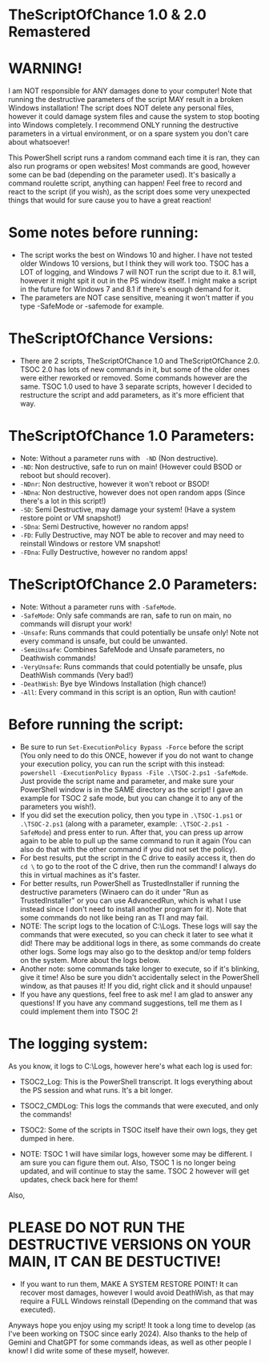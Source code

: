 # TheScriptOfChance 1.0 & 2.0 Remastered

# WARNING!

I am NOT responsible for ANY damages done to your computer! Note that running the destructive parameters of the script MAY result in a broken Windows installation! The script does NOT delete any personal files, however it could damage system files and cause the system to stop booting into Windows completely. I recommend ONLY running the destructive parameters in a virtual environment, or on a spare system you don't care about whatsoever!

This PowerShell script runs a random command each time it is ran, they can also run programs or open websites! Most commands are good, however some can be bad (depending on the parameter used). It's basically a command roulette script, anything can happen!
Feel free to record and react to the script (if you wish), as the script does some very unexpected things that would for sure cause you to have a great reaction!

# Some notes before running:
- The script works the best on Windows 10 and higher. I have not tested older Windows 10 versions, but I think they will work too. TSOC has a LOT of logging, and Windows 7 will NOT run the script due to it. 8.1 will, however it might spit it out in the PS window itself. I might make a script in the future for Windows 7 and 8.1 if there's enough demand for it.
- The parameters are NOT case sensitive, meaning it won't matter if you type -SafeMode or -safemode for example.

# TheScriptOfChance Versions:
- There are 2 scripts, TheScriptOfChance 1.0 and TheScriptOfChance 2.0. TSOC 2.0 has lots of new commands in it, but some of the older ones were either reworked or removed. Some commands however are the same. TSOC 1.0 used to have 3 separate scripts, however I decided to restructure the script and add parameters, as it's more efficient that way.

# TheScriptOfChance 1.0 Parameters:
- Note: Without a parameter runs with `` -ND`` (Non destructive).
- ``-ND``: Non destructive, safe to run on main! (However could BSOD or reboot but should recover).
- ``-NDnr``: Non destructive, however it won't reboot or BSOD!
- ``-NDna``: Non destructive, however does not open random apps (Since there's a lot in this script!)
- ``-SD``: Semi Destructive, may damage your system! (Have a system restore point or VM snapshot!)
- ``-SDna``: Semi Destructive, however no random apps!
- ``-FD``: Fully Destructive, may NOT be able to recover and may need to reinstall Windows or restore VM snapshot!
- ``-FDna``: Fully Destructive, however no random apps!

# TheScriptOfChance 2.0 Parameters:
- Note: Without a parameter runs with ``-SafeMode``.
- ``-SafeMode``: Only safe commands are ran, safe to run on main, no commands will disrupt your work!
- ``-Unsafe``: Runs commands that could potentially be unsafe only! Note not every command is unsafe, but could be unwanted.
- ``-SemiUnsafe``: Combines SafeMode and Unsafe parameters, no Deathwish commands!
- ``-VeryUnsafe``: Runs commands that could potentially be unsafe, plus DeathWish commands (Very bad!)
- ``-DeathWish``: Bye bye Windows Installation (high chance!)
- ``-All``: Every command in this script is an option, Run with caution!


# Before running the script:
- Be sure to run ``Set-ExecutionPolicy Bypass -Force`` before the script (You only need to do this ONCE, however if you do not want to change your execution policy, you can run the script with this instead: ``powershell -ExecutionPolicy Bypass -File .\TSOC-2.ps1 -SafeMode``. Just provide the script name and parameter, and make sure your PowerShell window is in the SAME directory as the script! I gave an example for TSOC 2 safe mode, but you can change it to any of the parameters you wish!). 
- If you did set the execution policy, then you type in ``.\TSOC-1.ps1`` or ``.\TSOC-2.ps1`` (along with a parameter, example: ``.\TSOC-2.ps1 -SafeMode``) and press enter to run. After that, you can press up arrow again to be able to pull up the same command to run it again (You can also do that with the other command if you did not set the policy).
- For best results, put the script in the C drive to easily access it, then do ``cd \`` to go to the root of the C drive, then run the command! I always do this in virtual machines as it's faster.
- For better results, run PowerShell as TrustedInstaller if running the destructive parameters (Winaero can do it under "Run as TrustedInstaller" or you can use AdvancedRun, which is what I use instead since I don't need to install another program for it). Note that some commands do not like being ran as TI and may fail.
- NOTE: The script logs to the location of C:\Logs. These logs will say the commands that were executed, so you can check it later to see what it did! There may be additional logs in there, as some commands do create other logs. Some logs may also go to the desktop and/or temp folders on the system. More about the logs below.
- Another note: some commands take longer to execute, so if it's blinking, give it time! Also be sure you didn't accidentally select in the PowerShell window, as that pauses it! If you did, right click and it should unpause!
- If you have any questions, feel free to ask me! I am glad to answer any questions! If you have any command suggestions, tell me them as I could implement them into TSOC 2!

# The logging system:
As you know, it logs to C:\Logs, however here's what each log is used for:
- TSOC2_Log: This is the PowerShell transcript. It logs everything about the PS session and what runs. It's a bit longer.
- TSOC2_CMDLog: This logs the commands that were executed, and only the commands!
- TSOC2: Some of the scripts in TSOC itself have their own logs, they get dumped in here.

- NOTE: TSOC 1 will have similar logs, however some may be different. I am sure you can figure them out. Also, TSOC 1 is no longer being updated, and will continue to stay the same. TSOC 2 however will get updates, check back here for them!

Also, 
# PLEASE DO NOT RUN THE DESTRUCTIVE VERSIONS ON YOUR MAIN, IT CAN BE DESTUCTIVE!
- If you want to run them, MAKE A SYSTEM RESTORE POINT! It can recover most damages, however I would avoid DeathWish, as that may require a FULL Windows reinstall (Depending on the command that was executed).

Anyways hope you enjoy using my script! It took a long time to develop (as I've been working on TSOC since early 2024).
Also thanks to the help of Gemini and ChatGPT for some commands ideas, as well as other people I know! I did write some of these myself, however.
